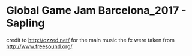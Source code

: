 # Global Game Jam Barcelona_2017 - Sapling
credit to http://ozzed.net/ for the main music
the fx were taken from http://www.freesound.org/
